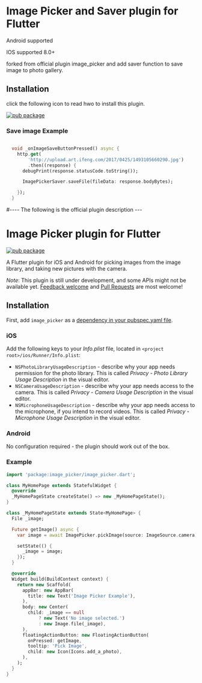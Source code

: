 # Image Picker and Saver plugin for Flutter

  Android supported

  IOS supported 8.0+

forked from official plugin image_picker and add saver function to save image to photo gallery.

## Installation
click the following icon to read hwo to install this plugin.

[![pub package](https://img.shields.io/pub/v/image_picker_saver.svg)](https://pub.dartlang.org/packages/image_picker_saver)

### Save image Example
``` dart

  void _onImageSaveButtonPressed() async {
    http.get(
        'http://upload.art.ifeng.com/2017/0425/1493105660290.jpg')
        .then((response) {
      debugPrint(response.statusCode.toString());

      ImagePickerSaver.saveFile(fileData: response.bodyBytes);

    });
  }

```

#---- The following is the official plugin description ---

# Image Picker plugin for Flutter

[![pub package](https://img.shields.io/pub/v/image_picker.svg)](https://pub.dartlang.org/packages/image_picker)

A Flutter plugin for iOS and Android for picking images from the image library,
and taking new pictures with the camera.

*Note*: This plugin is still under development, and some APIs might not be available yet. [Feedback welcome](https://github.com/flutter/flutter/issues) and [Pull Requests](https://github.com/flutter/plugins/pulls) are most welcome!

## Installation

First, add `image_picker` as a [dependency in your pubspec.yaml file](https://flutter.io/platform-plugins/).

### iOS

Add the following keys to your _Info.plist_ file, located in `<project root>/ios/Runner/Info.plist`:

* `NSPhotoLibraryUsageDescription` - describe why your app needs permission for the photo library. This is called _Privacy - Photo Library Usage Description_ in the visual editor.
* `NSCameraUsageDescription` - describe why your app needs access to the camera. This is called _Privacy - Camera Usage Description_ in the visual editor.
* `NSMicrophoneUsageDescription` - describe why your app needs access to the microphone, if you intend to record videos. This is called _Privacy - Microphone Usage Description_ in the visual editor.

### Android

No configuration required - the plugin should work out of the box.

### Example

``` dart
import 'package:image_picker/image_picker.dart';

class MyHomePage extends StatefulWidget {
  @override
  _MyHomePageState createState() => new _MyHomePageState();
}

class _MyHomePageState extends State<MyHomePage> {
  File _image;

  Future getImage() async {
    var image = await ImagePicker.pickImage(source: ImageSource.camera);

    setState(() {
      _image = image;
    });
  }

  @override
  Widget build(BuildContext context) {
    return new Scaffold(
      appBar: new AppBar(
        title: new Text('Image Picker Example'),
      ),
      body: new Center(
        child: _image == null
            ? new Text('No image selected.')
            : new Image.file(_image),
      ),
      floatingActionButton: new FloatingActionButton(
        onPressed: getImage,
        tooltip: 'Pick Image',
        child: new Icon(Icons.add_a_photo),
      ),
    );
  }
}
```
